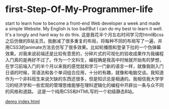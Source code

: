 # first-Step-Of-My-Programmer-life
start to learn how to become a front-end Web developer a week and made a simple Website. 
My English is too bad!But I can do my best to learn it well.
It's a longly and hard way to do this.
这是我花半个月左右时间学习完html和css之后仿做的B站主页。我删减了很多重复的布局，将每种不同的布局写了一遍，并用CSS3的animate方法去仿写了很多效果。比如轮播图和登录下拉的一个伪弹幕效果。对我来说前端还是比较有意思的，分碎片式的可视化的验收成果作为我编程入门真的是再好不过了。作为一个文科生，编程确是我高中时候就开始有的梦想，在学习前端入门的半个月以来我的感觉就和学习一门新的语言一样，就像我刚入门日语的时候，背语法和各个单词组合应用，十分的有趣，就像和电脑交谈。我知道作为一个非科班生来说欠缺的东西还很多，但是知识总是相通的。我相信我大学学习的经济学和一些宏观的管理思维能够在理科逻辑化的编程中开辟出一条与众不同的风格和道路。
这是一个纯用CSS和HTML写的一个初级静态B站。

[demo index.html](http://htmlpreview.github.io/?https://tangdingga1.github.io/first-Step-Of-My-Programmer-life/bilibili.html) 
